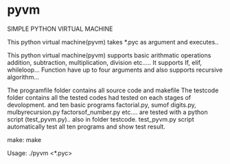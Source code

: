 # pyvm

SIMPLE PYTHON VIRTUAL MACHINE

This python virtual machine(pyvm) takes *.pyc as argument
and executes..

This python virtual machine(pyvm) supports
basic arithmatic operations addition, subtraction, 
multiplication, division etc.....
It supports If, elif, whileloop...
Function have up to four arguments and also supports 
recursive algorithm...

The programfile folder contains all source code and makefile
The testcode folder contains all the tested codes had tested 
on each stages of devolopment.
and ten basic programs factorial.py, sumof digits.py, mulbyrecursion.py
factorsof_number.py etc.... are tested with a python script (test_pyvm.py)..
also in folder testcode.
test_pyvm.py script automatically test all ten programs and show test result.


make:
    make



Usage:
    ./pyvm <*.pyc>


